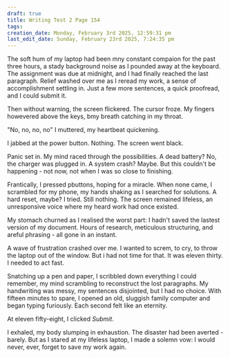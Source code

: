 ```yaml
---
draft: true
title: Writing Test 2 Page 154
tags:
creation_date: Monday, February 3rd 2025, 12:59:31 pm
last_edit_date: Sunday, February 23rd 2025, 7:24:35 pm
---
```


The soft hum of my laptop had been mny constant compaion for the past three hours, a stady background noise as I pounded away at the keyboard. The assignment was due at midnight, and I had finally reached the last paragraph. Relief washed over me as I reread my work, a sense of accomplishment settling in. Just a few more sentences, a quick proofread, and I could submit it.

Then without warning, the screen flickered. The cursor froze. My fingers howevered above the keys, bmy breath catching in my throat.

"No, no, no, no" I muttered, my heartbeat quickening.

I jabbed at the power button. Nothing. The screen went black.

Panic set in. My mind raced through the possibilities. A dead battery? No, the charger was plugged in. A system crash? Maybe. But this couldn't be happening - not now, not when I was so close to finishing.

Frantically, I pressed pbuttons, hoping for a miracle. When none came, I scrambled for my phone, my hands shaking as I searched for solutions. A hard reset, maybe? I tried. Still nothing. The screen remained lifeless, an unresponsive voice where my heard work had once existed.

My stomach churned as I realised the worst part: I hadn't saved the lastest version of my document. Hours of research, meticulous structuring, and areful phrasing - all gone in an instant.

A wave of frustration crashed over me. I wanted to screm, to cry, to throw the laptop out of the window. But i had not time for that. It was eleven thirty. I needed to act fast.

Snatching up a pen and paper, I scribbled down everything I could remember, my mind scrambling to reconstruct the lost paragraphs. My handwriting was messy, my sentences disjointed, but I had no choice. With fifteen minutes to spare, I opened an old, sluggish family computer and began typing furiously. Each second felt like an eternity.

At eleven fifty-eight, I clicked *Submit*.

I exhaled, my body slumping in exhaustion. The disaster had been averted - barely. But as I stared at my lifeless laptop, I made a solemn vow: I would never, ever, forget to save my work again.
